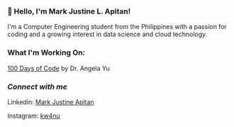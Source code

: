 ### 👋 Hello, I'm Mark Justine L. Apitan!
I'm a Computer Engineering student from the Philippines with a passion for coding and a growing interest in data science and cloud technology.

### What I'm Working On:
[100 Days of Code](https://github.com/MarkApitan/100-Days-of-Code-Phyton) by Dr. Angela Yu

### *Connect with me*

Linkedin: [Mark Justine Apitan](https://www.linkedin.com/in/markapitan/)

Instagram: [kw4nu](https://www.instagram.com/kw4nu/)
